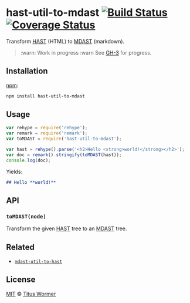 # hast-util-to-mdast [![Build Status][travis-badge]][travis] [![Coverage Status][codecov-badge]][codecov]

Transform [HAST][] (HTML) to [MDAST][] (markdown).

> :warn: Work in progress :warn
> See [GH-3][3] for progress.

## Installation

[npm][]:

```bash
npm install hast-util-to-mdast
```

## Usage

```javascript
var rehype = require('rehype');
var remark = require('remark');
var toMDAST = require('hast-util-to-mdast');

var hast = rehype().parse('<h2>Hello <strong>world!</strong></h2>');
var doc = remark().stringify(toMDAST(hast));
console.log(doc);
```

Yields:

```markdown
## Hello **world!**
```

## API

### `toMDAST(node)`

Transform the given [HAST][] tree to an [MDAST][] tree.

## Related

*   [`mdast-util-to-hast`][mdast-util-to-hast]

## License

[MIT][license] © [Titus Wormer][author]

<!-- Definitions -->

[travis-badge]: https://img.shields.io/travis/syntax-tree/hast-util-to-mdast.svg

[travis]: https://travis-ci.org/syntax-tree/hast-util-to-mdast

[codecov-badge]: https://img.shields.io/codecov/c/github/syntax-tree/hast-util-to-mdast.svg

[codecov]: https://codecov.io/github/syntax-tree/hast-util-to-mdast

[npm]: https://docs.npmjs.com/cli/install

[license]: LICENSE

[author]: http://wooorm.com

[mdast]: https://github.com/syntax-tree/mdast

[hast]: https://github.com/syntax-tree/hast

[mdast-util-to-hast]: https://github.com/syntax-tree/mdast-util-to-hast

[3]: https://github.com/syntax-tree/hast-util-to-mdast/issues/3
